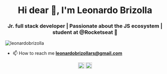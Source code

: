 <h1 align="center">Hi dear 👋, I'm Leonardo Brizolla</h1>
<h3 align="center">Jr. full stack developer | Passionate about the JS ecosystem | student at @Rocketseat 🚀</h3>
<p align="left"> <img src="https://komarev.com/ghpvc/?username=leonardobrizolla" alt="leonardobrizolla" /> </p>

<!-- - 👨‍💻 All of my projects are available at [name](https://name.net.br) -->

- 📫 How to reach me **leonardobrizollars@gmail.com**

<p align="center">
<a href="https://linkedin.com/in/leonardo-brizolla" target="blank"><img align="center" src="https://cdn.jsdelivr.net/npm/simple-icons@3.0.1/icons/linkedin.svg" alt="leonardobrizolla" height="20" width="20" /></a>
<a href="https://instagram.com/leobrizolla55" target="blank"><img align="center" src="https://cdn.jsdelivr.net/npm/simple-icons@3.0.1/icons/instagram.svg" alt="leonardobrizolla" height="20" width="20" /></a>
</p>

<!--
**LeonardoBrizolla/LeonardoBrizolla** is a ✨ _special_ ✨ repository because its `README.md` (this file) appears on your GitHub profile.

Here are some ideas to get you started:

- 🔭 I’m currently working on ...
- 🌱 I’m currently learning ...
- 👯 I’m looking to collaborate on ...
- 🤔 I’m looking for help with ...
- 💬 Ask me about ...
- 📫 How to reach me: ...
- 😄 Pronouns: ...
- ⚡ Fun fact: ...
-->
